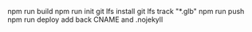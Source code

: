 npm run build
npm run init
git lfs install
git lfs track "*.glb"
npm run push
npm run deploy
add back CNAME and .nojekyll
